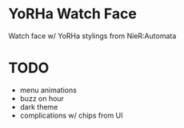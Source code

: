 # YoRHa Watch Face

Watch face w/ YoRHa stylings from NieR:Automata


# TODO
- menu animations
- buzz on hour
- dark theme
- complications w/ chips from UI
